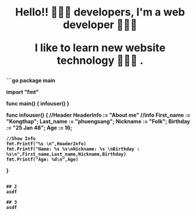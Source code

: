 ## 
<p>
<h1 align="center"><b>Hello!! 🧑🏻‍💻 developers, I'm a web developer 👨🏻‍💻</b><p align="center"><b>I like to learn new website technology 👩🏻‍💻 .</p></h1>
</p>
```go
package main
  
import "fmt"

func main() {
    infouser()
}

func infouser() {
	//Header
	HeaderInfo := "About me"
	//Info
	First_name := "Kongthap";
	Last_name := "phuengsang";
	Nickname := "Folk";
	Birthday := "25 Jan 48";
	Age := 16;
	
	//Show Info
	fmt.Printf("%s \n",HeaderInfo)
	fmt.Printf("Name: %s %s\nNickname: %s \nBirthday : %s\n",First_name,Last_name,Nickname,Birthday)
	fmt.Printf("Age: %d\n",Age)
}
```

## 2
asdf

## 3
asdf
